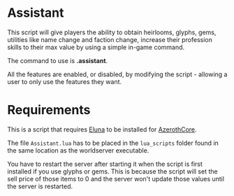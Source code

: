 # Assistant
This script will give players the ability to obtain heirlooms, glyphs, gems, utilities like name change and faction change, increase their profession skills to their max value by using a simple in-game command.

The command to use is **.assistant**.

All the features are enabled, or disabled, by modifying the script - allowing a user to only use the features they want.

# Requirements
This is a script that requires [Eluna](https://github.com/azerothcore/mod-eluna) to be installed for [AzerothCore](https://github.com/azerothcore/azerothcore-wotlk).

The file `Assistant.lua` has to be placed in the `lua_scripts` folder found in the same location as the worldserver executable.

You have to restart the server after starting it when the script is first installed if you use glyphs or gems. This is because the script will set the sell price of those items to 0 and the server won't update those values until the server is restarted.

